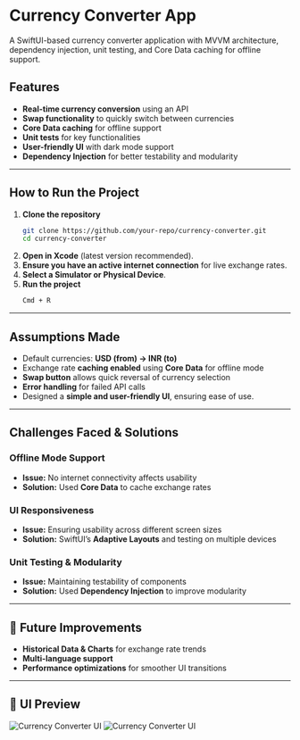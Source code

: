 # Currency Converter App

A SwiftUI-based currency converter application with MVVM architecture, dependency injection, unit testing, and Core Data caching for offline support.

## Features

-  **Real-time currency conversion** using an API
-  **Swap functionality** to quickly switch between currencies
-  **Core Data caching** for offline support
-  **Unit tests** for key functionalities
-  **User-friendly UI** with dark mode support
-  **Dependency Injection** for better testability and modularity

---

##  How to Run the Project

1. **Clone the repository**
   ```sh
   git clone https://github.com/your-repo/currency-converter.git
   cd currency-converter
   ```
2. **Open in Xcode** (latest version recommended).
3. **Ensure you have an active internet connection** for live exchange rates.
4. **Select a Simulator or Physical Device**.
5. **Run the project**
   ```sh
   Cmd + R
   ```

---

##  Assumptions Made

- Default currencies: **USD (from) → INR (to)**
- Exchange rate **caching enabled** using  **Core Data** for offline mode
- **Swap button** allows quick reversal of currency selection
- **Error handling** for failed API calls
- Designed a **simple and user-friendly UI**, ensuring ease of use.

---

##  Challenges Faced & Solutions


###  Offline Mode Support
- **Issue:** No internet connectivity affects usability
- **Solution:** Used **Core Data** to cache exchange rates

###  UI Responsiveness
- **Issue:** Ensuring usability across different screen sizes
- **Solution:** SwiftUI’s **Adaptive Layouts** and testing on multiple devices

###  Unit Testing & Modularity
- **Issue:** Maintaining testability of components
- **Solution:** Used **Dependency Injection** to improve modularity

---

## 🎯 Future Improvements

-  **Historical Data & Charts** for exchange rate trends
-  **Multi-language support**
-  **Performance optimizations** for smoother UI transitions

---

## 📸 UI Preview

![Currency Converter UI](Assets/Images/SS.png)
![Currency Converter UI](Assets/Images/SSDark.png)

